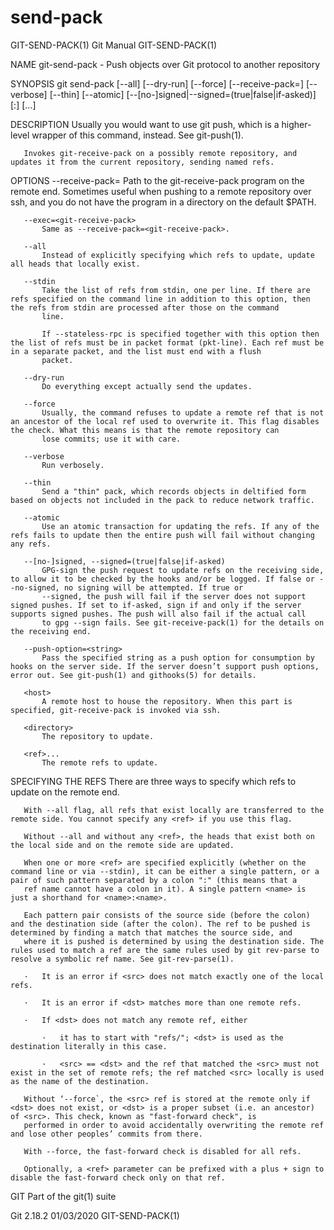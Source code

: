  # send-pack 
GIT-SEND-PACK(1)                                                                                  Git Manual                                                                                 GIT-SEND-PACK(1)

NAME
       git-send-pack - Push objects over Git protocol to another repository

SYNOPSIS
       git send-pack [--all] [--dry-run] [--force] [--receive-pack=<git-receive-pack>]
                       [--verbose] [--thin] [--atomic]
                       [--[no-]signed|--signed=(true|false|if-asked)]
                       [<host>:]<directory> [<ref>...]

DESCRIPTION
       Usually you would want to use git push, which is a higher-level wrapper of this command, instead. See git-push(1).

       Invokes git-receive-pack on a possibly remote repository, and updates it from the current repository, sending named refs.

OPTIONS
       --receive-pack=<git-receive-pack>
           Path to the git-receive-pack program on the remote end. Sometimes useful when pushing to a remote repository over ssh, and you do not have the program in a directory on the default $PATH.

       --exec=<git-receive-pack>
           Same as --receive-pack=<git-receive-pack>.

       --all
           Instead of explicitly specifying which refs to update, update all heads that locally exist.

       --stdin
           Take the list of refs from stdin, one per line. If there are refs specified on the command line in addition to this option, then the refs from stdin are processed after those on the command
           line.

           If --stateless-rpc is specified together with this option then the list of refs must be in packet format (pkt-line). Each ref must be in a separate packet, and the list must end with a flush
           packet.

       --dry-run
           Do everything except actually send the updates.

       --force
           Usually, the command refuses to update a remote ref that is not an ancestor of the local ref used to overwrite it. This flag disables the check. What this means is that the remote repository can
           lose commits; use it with care.

       --verbose
           Run verbosely.

       --thin
           Send a "thin" pack, which records objects in deltified form based on objects not included in the pack to reduce network traffic.

       --atomic
           Use an atomic transaction for updating the refs. If any of the refs fails to update then the entire push will fail without changing any refs.

       --[no-]signed, --signed=(true|false|if-asked)
           GPG-sign the push request to update refs on the receiving side, to allow it to be checked by the hooks and/or be logged. If false or --no-signed, no signing will be attempted. If true or
           --signed, the push will fail if the server does not support signed pushes. If set to if-asked, sign if and only if the server supports signed pushes. The push will also fail if the actual call
           to gpg --sign fails. See git-receive-pack(1) for the details on the receiving end.

       --push-option=<string>
           Pass the specified string as a push option for consumption by hooks on the server side. If the server doesn’t support push options, error out. See git-push(1) and githooks(5) for details.

       <host>
           A remote host to house the repository. When this part is specified, git-receive-pack is invoked via ssh.

       <directory>
           The repository to update.

       <ref>...
           The remote refs to update.

SPECIFYING THE REFS
       There are three ways to specify which refs to update on the remote end.

       With --all flag, all refs that exist locally are transferred to the remote side. You cannot specify any <ref> if you use this flag.

       Without --all and without any <ref>, the heads that exist both on the local side and on the remote side are updated.

       When one or more <ref> are specified explicitly (whether on the command line or via --stdin), it can be either a single pattern, or a pair of such pattern separated by a colon ":" (this means that a
       ref name cannot have a colon in it). A single pattern <name> is just a shorthand for <name>:<name>.

       Each pattern pair consists of the source side (before the colon) and the destination side (after the colon). The ref to be pushed is determined by finding a match that matches the source side, and
       where it is pushed is determined by using the destination side. The rules used to match a ref are the same rules used by git rev-parse to resolve a symbolic ref name. See git-rev-parse(1).

       ·   It is an error if <src> does not match exactly one of the local refs.

       ·   It is an error if <dst> matches more than one remote refs.

       ·   If <dst> does not match any remote ref, either

           ·   it has to start with "refs/"; <dst> is used as the destination literally in this case.

           ·   <src> == <dst> and the ref that matched the <src> must not exist in the set of remote refs; the ref matched <src> locally is used as the name of the destination.

       Without ‘--force`, the <src> ref is stored at the remote only if <dst> does not exist, or <dst> is a proper subset (i.e. an ancestor) of <src>. This check, known as "fast-forward check", is
       performed in order to avoid accidentally overwriting the remote ref and lose other peoples’ commits from there.

       With --force, the fast-forward check is disabled for all refs.

       Optionally, a <ref> parameter can be prefixed with a plus + sign to disable the fast-forward check only on that ref.

GIT
       Part of the git(1) suite

Git 2.18.2                                                                                        01/03/2020                                                                                 GIT-SEND-PACK(1)
